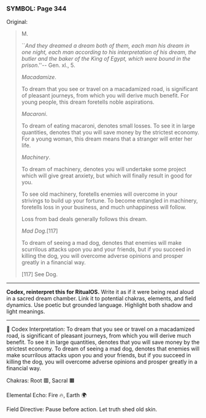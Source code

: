### SYMBOL: Page 344

Original:
> M.
> 
> 
> ``_And they dreamed a dream both of them, each man his dream in one night,
> each man according to his interpretation of his dream, the butler
> and the baker of the King of Egypt, which were bound in the prison_.''--
> Gen. xl., 5.
> 
> 
> _Macadamize_.
> 
> 
> To dream that you see or travel on a macadamized road, is significant
> of pleasant journeys, from which you will derive much benefit.
> For young people, this dream foretells noble aspirations.
> 
> 
> _Macaroni_.
> 
> 
> To dream of eating macaroni, denotes small losses. To see it in large
> quantities, denotes that you will save money by the strictest economy.
> For a young woman, this dream means that a stranger will enter her life.
> 
> 
> _Machinery_.
> 
> 
> To dream of machinery, denotes you will undertake some project
> which will give great anxiety, but which will finally result
> in good for you.
> 
> 
> To see old machinery, foretells enemies will overcome in your strivings
> to build up your fortune. To become entangled in machinery, foretells loss
> in your business, and much unhappiness will follow.
> 
> 
> Loss from bad deals generally follows this dream.
> 
> 
> _Mad Dog_.[117]
> 
> 
> To dream of seeing a mad dog, denotes that enemies will make scurrilous
> attacks upon you and your friends, but if you succeed in killing the dog,
> you will overcome adverse opinions and prosper greatly in a financial way.
> 
> 
> 
> [117] See Dog.

---

**Codex, reinterpret this for RitualOS.**
Write it as if it were being read aloud in a sacred dream chamber.
Link it to potential chakras, elements, and field dynamics.
Use poetic but grounded language.
Highlight both shadow and light meanings.

---

🔁 Codex Interpretation:
To dream that you see or travel on a macadamized road, is significant of pleasant journeys, from which you will derive much benefit. To see it in large quantities, denotes that you will save money by the strictest economy. To dream of seeing a mad dog, denotes that enemies will make scurrilous attacks upon you and your friends, but if you succeed in killing the dog, you will overcome adverse opinions and prosper greatly in a financial way.

Chakras: Root 🟥, Sacral 🟧

Elemental Echo: Fire 🔥, Earth 🌍

Field Directive: Pause before action. Let truth shed old skin.

